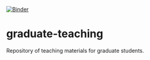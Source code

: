 [![Binder](http://mybinder.org/badge.svg)](http://mybinder.org/repo/solowPy/graduate-teaching)

# graduate-teaching
Repository of teaching materials for graduate students.

